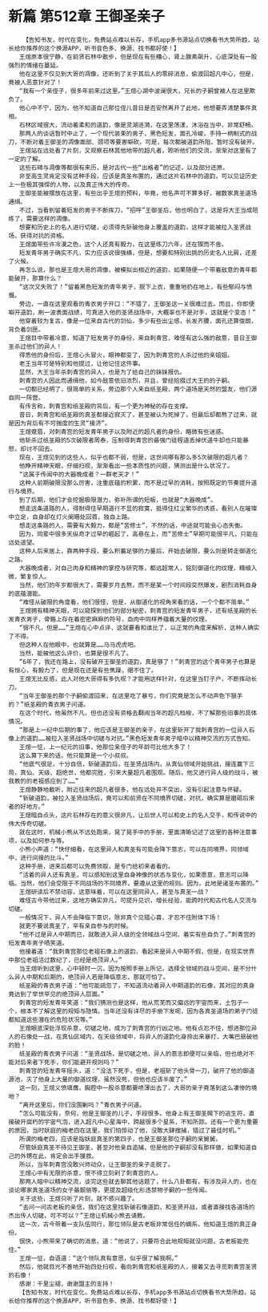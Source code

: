 # 新篇 第512章 王御圣亲子
        【告知书友，时代在变化，免费站点难以长存，手机app多书源站点切换看书大势所趋，站长给你推荐的这个换源APP，听书音色多、换源、找书都好使！】
       王煊原本很宁静，在前贤石林中散步，但是现在有些糟心，肾上腺素飙升，心底深处有一股强烈的情绪在蔓延。
       他在这里不仅见到大哥的凋像，还听到了关于其后人的零碎消息，偷渡回超凡中心，但是，竟被人恶意针对了！
       “我有一个亲侄子，很多年前来过这里。”王煊心湖中波澜很大，兄长的子嗣曾被人在这里欺负了。
       他心中不宁，因为，他不知道自己那位侄儿昔日是否安然离开了此地，他想要弄清楚事件真相。
       石林区域很大，流动着柔和的道韵，像是灵湖涟漪，在这里荡漾，沐浴在当中，非常舒畅。
       那两人的谈话暂时中止了，一个现代装束的男子，黑色短发，面孔冷峻，手持一柄制式的战刀，不断对着王御圣的凋像面部、颈项等要害噼砍，可是，每次都被道韵所阻，暂时没有破开。
       王煊站在远处看了片刻，又观察石林其他地带的超凡者，聆听他们的交流，渐渐对这里有了一定的了解。
       这些石碑与凋像等都很有来历，是对古代一些“出格者”的记述，以及部分还原。
       非至高生灵肯定没有这种手段，应该是真圣布置的，通过这片石林中的道韵，可以见证历史上一些极其强悍的人物，以及真正伟大的传奇。
       王御圣能被摆放在这里，有些出乎王煊的预料，毕竟，他名声可不算多好，被数家真圣道场通缉。
       不过，当看到留着短发的男子不断挥刀，“招呼”王御圣后，他也明白了，这是将大王当成陪练了，需要这样的凋像。
       想要和历史上的名人进行切磋，必须得先斩破他身上覆盖的道韵，这样才能被拉入圣贤战场，获得对抗的资格。
       王煊面带些许冷漠之色，这个人还真有毅力，在这里练刀六年，还在锲而不舍。
       短发青年男子确实不凡，实力应该说很强横，但是，想要和特别出挑的历史名人比肩，还差了火候。
       再怎么说，那也是王煊大哥的凋像，被模拟出相近的道韵，如果随便一个带着敌意的青年都能破开，那算什么？
       “这次又失败了！”留着黑色短发的青年男子，脱下上衣，重重地扔在地上，有些郁闷与愤慨。
       旁边，一直在这里观看的青衣男子开口：“不错了，王御圣这一关很难过去。而且，你即便噼开道韵，刷一波表面战绩，可真进入他的圣贤战场中，大概率也不是对手，这就是个变态！”
       他穿着较为复古，像是一位来自古代的剑仙，多少有些出尘感，长发齐腰，面孔还算俊朗，背负着剑匣。
       王煊目中带着冷意，知道了短发男子的身份，来自刺青宫，难怪有这么强的敌意，昔日王御圣杀过他们的异人！
       得悉他的身份后，王煊心头冒火，眼神都变了，因为刺青宫的人杀过他的亲姐姐。
       老王当年可是特别和他提过，让他记住这件事。
       显然，大王当年杀刺青宫的异人，也是为了给自己的妹妹报仇。
       刺青宫的人因此而通缉他，如今敌意依旧浓烈，并且，曾经拾掇过大王的的子嗣。
       一切都已经明了，很简单的关系，旁边那个人来自纸圣殿，两个道场是天然的盟友，他们源自同一阵营。
       有传言称，刺青宫和纸圣殿的背后，有一个更为神秘的存在支撑。
       昔日，刺青宫和纸圣殿的真圣都接近寂灭了，甚至被认为死掉了，但最后却都熬了过来，就是因为背后有不可揣度的生灵“接济”。
       王煊蹙眉，对刺青宫的短发青年男子以及附近的超凡者的身份，略微有些迷惑。
       他斩杀过纸圣殿的5次破限者周泰，压制得刺青宫的最强门徒程道丢掉伏道牛却也只能暴怒，却讨不回去。
       现在，王煊见到的这些人，似乎也都不弱，但是，这世间哪有那么多5次破限的超凡者？
       他睁开精神天眼，仔细扫视，渐渐看出一些本质性的问题，猜测出是什么状况了。
       “这属于传闻中的大器晚成者？一群老天才！”
       这种人前期破限没那么厉害，注重底蕴的积累，而不是过早的消耗，按照既定的节奏提升道行与境界。
       到了后期，他们才会挖掘极限潜力，弥补所谓的短板，也就是“大器晚成”。
       想走这条道路的人，得耐得住早期道行不显的寂寞，抵得住红尘繁华的诱惑，看别人在璀璨中立足，自身却在灯火阑珊处回首，独自上路。
       想走这条路的人，需要有大毅力，都是“苦修士”，不然的话，中途就可能会心态失衡。
       因为，同辈中很多天纵奇才过早的崛起了，高悬在上，而“苦修士”早期可能很平凡，只能在远处遥望。
       这种人后来居上，靠两种手段，要么积蓄足够的力量后，开始去破限，要么则是转走御道化之路。
       大器晚成者，对自己肉身和精神的掌控与研究等，都远超常人，铭刻御道化的纹理，精细入微，繁复惊人。
       当然，他们的年岁都很大了，需要岁月去熬，而不是某一个时间段突然爆发，剧烈消耗自身的底蕴潜能。
       “难怪从破限的角度看，他们很怪，但是，从御道化的视角来看的话，一个个都不简单。”
       王煊拥有精神天眼，可以窥探到他们的部分秘密，刺青宫的短发青年男子，还有纸圣殿的长发青衣男子，骨骼上存在着密密麻麻的符号，血肉中同样养蕴着大量的纹理。
       “很不凡，但是……”王煊在心中点评，这就要看和谁比了，以正常的角度来解析，这种人确实了不得。
       但这种人在他眼中，也就算是……马马虎虎吧。
       当然，能被他这么评价，也算是很不凡了。
       “6年了，我还在路上，没有破开王御圣的道韵，真是够了！”刺青宫的这个青年男子也算是有恒心，有毅力了，但是现在还是有些焦躁，绷不住了。
       王煊无比反感，此人对他大哥得有多仇视？才能用这样针对，在这里当钉子户，不断挥动长刀。
       “当年王御圣的那个子嗣偷渡回来，在这里吃了暴亏，你们究竟是怎么不动声色下狠手的？”纸圣殿的青衣男子问道。
       在这个时代，他虽然不凡，但也还没有资格去翻阅当年的超凡档桉，不了解那些旧事的具体情况。
       “那是上一纪中后期的事了，他应该是王御圣的亲子，在这里斩开了我刺青宫的一位异人石像上的道韵……被拉入圣贤战场中切磋与对抗。”黑色短发青年男子暗中以精神交流的方式告知。
       王煊一怔，上一纪元的旧事，他那位亲侄子的年龄可比他大多了！
       这么算下来的话，他只能算是一个小叔叔。
       “他底气很足，十分自信，斩破道韵后，在圣贤战场内，从真仙领域开始挑战，接连赢下三局，真仙、天级、超绝世，他都完胜，引来大量超凡者围观。随后，他又进行异人级的战斗，被我教的的老祖感应到了……”
       王煊静静地截听，附近往来的超凡者很多，他在远处并不突出，没有引起注意与怀疑。
       “斩破道韵，被拉入圣贤战场后，竟可以和前贤在不同境界切磋，对抗，确实算是磨砺后来者的好地方。”
       王煊暗自点头，这片石林存在的意义很非凡，让后世人可以和史上的名人交手，和传说中的伟大传奇切磋。
       就在这时，机械小熊从不远处跑来，晃了晃手中的手册，里面清晰记述了这里的各种注意事项，以及如何参与等。
       小熊小声道：“快仔细看，在这里异人和真圣有可能会降下意志，可以在同境界，同领域中，进行间接的比斗。”
       这种手册，进来后都可以免费领取，是专门给初来者看的。
       “活着的异人还有真圣，可以感知到这里自身神像的状态与变化，如果愿意，意志可以降临。当然，他们会受限于不同战场的不同境界，要遵从这里的规则。因为，此地是诸圣布置的。”
       王煊研读后不禁动容，这意味着，可以在这里同异人，甚至与真圣一战？
       难怪古今带他过来，这地方确实非凡，可提升见识，增长经验，能跨时代和古代名人交流与切磋。
       一般情况下，异人不会降临下意识，除非真个见猎心喜，才忍不住附体下场！
       就更不要说真圣了，罕有亲自参与的时候。
       “他不过是异人中期而已，就敢进入异人级的全领域战斗空间，着实有些自负了。”刺青宫的短发青年男子哂笑道。
       他接着道：“我刺青宫那位老祖石像上的道韵，看起来是异人中期不假，但是，在现实世界中那位老祖活过数纪了，已经是绝顶异人。”
       当王煊听到这里，心中顿时一沉，因为按照手册上所记，选择全领域的战斗空间，是不分什么异人中期和后期的，绝顶异人若是降临意志，那就可怕了。
       纸圣殿的青衣男子道：“他可能疏忽了，不知道流动着异人中期道韵的石像，其对应的真身竟达到了举世罕见的绝顶异人层面。”
       刺青宫的短发青年笑道：“我们猜测也是这样，他从荒芜而又偏远的宇宙而来，土包子一个，根本不了解这里的规矩与隐情。当年还没有详尽的手册下发呢，因为各真圣道场的弟子门徒都知道这些潜在的危险状况等。”
       王煊眼底深处浮现杀意，切磋之地，成为了刺青宫的行凶之地。他有点忍不住，想进那位异人的石像处一战，在真仙区域内，在天级领域中，将异人的道韵化身拎出来暴打，大嘴巴扇破他的脸！
       纸圣殿的青衣男子问道：“圣贤战场，是切磋之地，异人的意志即便可以亲临，但也绝对不能对后来者下死手，你们能避开规则吗？”
       刺青宫的短发青年摇头，道：“没法下死手，但是，老祖斩了他头骨一刀，破开了他的御道源池，灭了他身上大量的御道纹理，虽然没死，但他也应该半废了。”
       这一刻，王煊义愤填膺，胸腔中一股杀意都要喷薄出去了，大哥的亲子竟落到这么凄惨的境地？
       “离开这里后，你们没围剿吗？”青衣男子问道。
       “怎么可能没有，奈何，他是王御圣的儿子，手段很多。他身上有王御圣赐下的逃生符，直接破开腐朽的宇宙气泡，进入超凡中心星海中，跨越很多个星系，不知所踪。还有一个更为重要的原因，当时妖庭的梅老四在这里，我们怕惊动了他，没敢大肆搜捕，错过了最佳时机。”
       所谓的梅老四，应该是指妖庭真圣的第四子，也是王御圣那位子嗣的亲舅舅。
       尽管妖庭真圣不待见王御圣，甚至对他亲自追捕，但是他的子嗣却没有那样做，如果知道自己的外甥在此，肯定会出手援救。
       所以，当年刺青宫没敢兴师动众，让王御圣的亲子走脱了。
       王煊心中有无限的杀意，恨不得立刻剁了刺青宫的人。
       那两人暗中以精神交流，谈完这些就去聊其他话题了，什么八卦都有，有涉及异人的，也在谈论哪家真圣道场的女子最靓丽等，更提及超级化形违禁物子嗣的一些传闻。
       关于这些，王煊只听了片刻，就不感兴趣了。
       “去问一问古老板的亲信，我们在这里找斩破石像道韵，和圣贤开战，或者直接找各道场的杰出传人切磋，可不可以？”王煊让机械小熊去请教。
       这一次，古今带着一支队伍同行，那位领队是古老板非常信任的嫡系，他知道王煊的真正身份。
       很快，小熊带来了确切的消息，道：“他说了，只要符合此地规矩就没问题，古老板能兜住。”
       王煊一怔，自语道：“这个领队真有意思，似乎很了解我啊。”
       然后，他就目光不善地开始四处扫视，看向刺青宫和纸圣殿的人，接着又去寻觅刺青宫圣贤的石像！
       感谢：千里尘褪，谢谢盟主的支持！
       【告知书友，时代在变化，免费站点难以长存，手机app多书源站点切换看书大势所趋，站长给你推荐的这个换源APP，听书音色多、换源、找书都好使！】